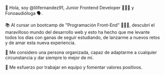 👋 Hola, soy @lilifernandez91, Junior Frontend Developer 👩🏼‍💻 y Fonoaudióloga 🗣.

📚 Al cursar un bootcamp de "Programación Front-End" 👩🏼‍💻, descubrí el maravilloso mundo del desarrollo web y esto ha hecho que me levante todos los días con ganas de seguir estudiando, de lanzarme a nuevos retos y de amar esta nueva experiencia.

👀 Me considero una persona organizada, capaz de adaptarme a cualquier circunstancia y dar siempre lo mejor de mí. 

💚 Me esfuerzo por trabajar en equipo y fomentar valores positivos.

<!---
lilifernandez91/lilifernandez91 is a ✨ special ✨ repository because its `README.md` (this file) appears on your GitHub profile.
You can click the Preview link to take a look at your changes.
--->

